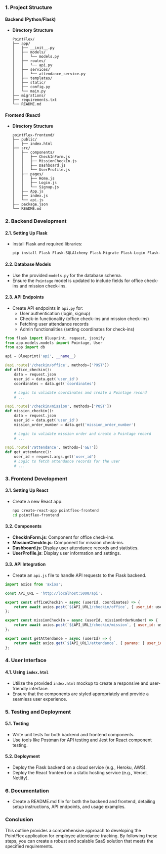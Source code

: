 ### 1. Project Structure

#### Backend (Python/Flask)
- **Directory Structure**
  ```
  PointFlex/
  ├── app/
  │   ├── __init__.py
  │   ├── models/
  │   │   └── models.py
  │   ├── routes/
  │   │   └── api.py
  │   ├── services/
  │   │   └── attendance_service.py
  │   ├── templates/
  │   ├── static/
  │   ├── config.py
  │   └── main.py
  ├── migrations/
  ├── requirements.txt
  └── README.md
  ```

#### Frontend (React)
- **Directory Structure**
  ```
  pointflex-frontend/
  ├── public/
  │   ├── index.html
  ├── src/
  │   ├── components/
  │   │   ├── CheckInForm.js
  │   │   ├── MissionCheckIn.js
  │   │   ├── Dashboard.js
  │   │   └── UserProfile.js
  │   ├── pages/
  │   │   ├── Home.js
  │   │   ├── Login.js
  │   │   └── Signup.js
  │   ├── App.js
  │   ├── index.js
  │   └── api.js
  ├── package.json
  └── README.md
  ```

### 2. Backend Development

#### 2.1. Setting Up Flask
- Install Flask and required libraries:
  ```bash
  pip install Flask Flask-SQLAlchemy Flask-Migrate Flask-Login Flask-Cors
  ```

#### 2.2. Database Models
- Use the provided `models.py` for the database schema.
- Ensure the `Pointage` model is updated to include fields for office check-ins and mission check-ins.

#### 2.3. API Endpoints
- Create API endpoints in `api.py` for:
  - User authentication (login, signup)
  - Check-in functionality (office check-ins and mission check-ins)
  - Fetching user attendance records
  - Admin functionalities (setting coordinates for check-ins)

```python
from flask import Blueprint, request, jsonify
from app.models.models import Pointage, User
from app import db

api = Blueprint('api', __name__)

@api.route('/checkin/office', methods=['POST'])
def office_checkin():
    data = request.json
    user_id = data.get('user_id')
    coordinates = data.get('coordinates')
    
    # Logic to validate coordinates and create a Pointage record
    # ...

@api.route('/checkin/mission', methods=['POST'])
def mission_checkin():
    data = request.json
    user_id = data.get('user_id')
    mission_order_number = data.get('mission_order_number')
    
    # Logic to validate mission order and create a Pointage record
    # ...

@api.route('/attendance', methods=['GET'])
def get_attendance():
    user_id = request.args.get('user_id')
    # Logic to fetch attendance records for the user
    # ...
```

### 3. Frontend Development

#### 3.1. Setting Up React
- Create a new React app:
  ```bash
  npx create-react-app pointflex-frontend
  cd pointflex-frontend
  ```

#### 3.2. Components
- **CheckInForm.js**: Component for office check-ins.
- **MissionCheckIn.js**: Component for mission check-ins.
- **Dashboard.js**: Display user attendance records and statistics.
- **UserProfile.js**: Display user information and settings.

#### 3.3. API Integration
- Create an `api.js` file to handle API requests to the Flask backend.

```javascript
import axios from 'axios';

const API_URL = 'http://localhost:5000/api';

export const officeCheckIn = async (userId, coordinates) => {
    return await axios.post(`${API_URL}/checkin/office`, { user_id: userId, coordinates });
};

export const missionCheckIn = async (userId, missionOrderNumber) => {
    return await axios.post(`${API_URL}/checkin/mission`, { user_id: userId, mission_order_number: missionOrderNumber });
};

export const getAttendance = async (userId) => {
    return await axios.get(`${API_URL}/attendance`, { params: { user_id: userId } });
};
```

### 4. User Interface

#### 4.1. Using `index.html`
- Utilize the provided `index.html` mockup to create a responsive and user-friendly interface.
- Ensure that the components are styled appropriately and provide a seamless user experience.

### 5. Testing and Deployment

#### 5.1. Testing
- Write unit tests for both backend and frontend components.
- Use tools like Postman for API testing and Jest for React component testing.

#### 5.2. Deployment
- Deploy the Flask backend on a cloud service (e.g., Heroku, AWS).
- Deploy the React frontend on a static hosting service (e.g., Vercel, Netlify).

### 6. Documentation
- Create a README.md file for both the backend and frontend, detailing setup instructions, API endpoints, and usage examples.

### Conclusion
This outline provides a comprehensive approach to developing the PointFlex application for employee attendance tracking. By following these steps, you can create a robust and scalable SaaS solution that meets the specified requirements.